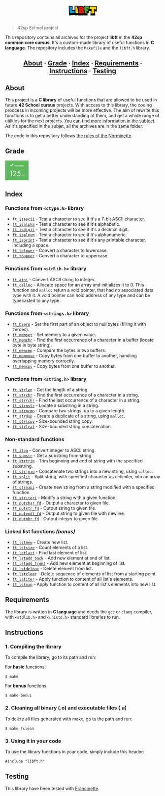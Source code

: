 <h1 align="center">
  <img alt="Libft" width="20%" height="20%" src="https://github.com/joaolive/joaolive/blob/7dda8746c7a991e2f6b18aefda7ee0d779403791/libft.png" />
</h1>

> 42sp School project

This repository contains all archives for the project __libft__ in the __42sp common core cursus__. It's a custom-made library of useful functions in __C language__. The repository includes the `Makefile` and the `libft.h` library.

<h2 align="center">
	<a href="#about">About</a>
	<span> · </span>
  <a href="#grade">Grade</a>
	<span> · </span>
	<a href="#index">Index</a>
	<span> · </span>
	<a href="#requirements">Requirements</a>
	<span> · </span>
	<a href="#instructions">Instructions</a>
	<span> · </span>
	<a href="#testing">Testing</a>
</h2>

## About

This project is a __C library__ of useful functions that are allowed to be used in future __42 School cursus__ projects. With access to this library, the coding proccess in incoming projects will be more effective. The aim of rewrite this functions is to get a better understanding of them, and get a whide range of utilities for the next projects. [You can find more information in the subject](https://github.com/joaolive/42sp-docs/blob/18eead47a67267cd40bc3dbc6e87900e9e4785a9/ft_printf/en.subject.pdf). As it's specified in the subjet, all the archives are in the same folder.

The code in this repository follows [the rules of the Norminette](https://github.com/joaolive/42sp-docs/blob/ec111635f13fa7040dd00e57c2fe1d2938c1d42b/norm/en.norm.pdf).

## Grade
<img alt="Libft" width="15%" height="15%" src="https://raw.githubusercontent.com/joaolive/joaolive/refs/heads/main/grademe.png" />

## Index
### Functions from `<ctype.h>` library
* [`ft_isascii`](https://github.com/fabioalmeida08/42-libft/blob/main/ft_isascii.c) - Test a character to see if it's a 7-bit ASCII character.
* [`ft_isalpha`](https://github.com/fabioalmeida08/42-libft/blob/main/ft_isalpha.c) - Test a character to see if it's alphabetic.
* [`ft_isdigit`](https://github.com/fabioalmeida08/42-libft/blob/main/ft_isdigit.c) - Test a character to see if it's a decimal digit.
* [`ft_isalnum`](https://github.com/fabioalmeida08/42-libft/blob/main/ft_isalnum.c) - Test a character to see if it's alphanumeric.
* [`ft_isprint`](https://github.com/fabioalmeida08/42-libft/blob/main/ft_isprint.c) - Test a character to see if it's any printable character, including a space.
* [`ft_tolower`](https://github.com/fabioalmeida08/42-libft/blob/main/ft_tolower.c) - Convert a character to lowercase.
* [`ft_toupper`](https://github.com/fabioalmeida08/42-libft/blob/main/ft_toupper.c) - Convert a character to uppercase.

### Functions from `<stdlib.h>` library
* [`ft_atoi`](https://github.com/fabioalmeida08/42-libft/blob/main/ft_atoi.c) - Convert ASCII string to integer.
* [`ft_calloc`](https://github.com/fabioalmeida08/42-libft/blob/main/ft_calloc.c) - Allocate space for an array and initializes it to 0. This function and `malloc` return a void pointer, that had no associated data type with it. A void pointer can hold address of any type and can be typecasted to any type.

### Functions from `<strings.h>` library
* [`ft_bzero`](https://github.com/fabioalmeida08/42-libft/blob/main/ft_bzero.c) - Set the first part of an object to null bytes (filling it with zeroes).
* [`ft_memset`](https://github.com/fabioalmeida08/42-libft/blob/main/ft_memset.c) - Set memory to a given value.
* [`ft_memchr`](https://github.com/fabioalmeida08/42-libft/blob/main/ft_memchr.c) - Find the first occurrence of a character in a buffer (locate byte in byte string).
* [`ft_memcmp`](https://github.com/fabioalmeida08/42-libft/blob/main/ft_memcmp.c) - Compare the bytes in two buffers.
* [`ft_memmove`](https://github.com/fabioalmeida08/42-libft/blob/main/ft_memmove.c) - Copy bytes from one buffer to another, handling overlapping memory correctly.
* [`ft_memcpy`](https://github.com/fabioalmeida08/42-libft/blob/main/ft_memcpy.c) - Copy bytes from one buffer to another.

### Functions from `<string.h>` library
* [`ft_strlen`](https://github.com/fabioalmeida08/42-libft/blob/main/ft_strlen.c) - Get the length of a string.
* [`ft_strchr`](https://github.com/fabioalmeida08/42-libft/blob/main/ft_strchr.c) - Find the first occurrence of a character in a string.
* [`ft_strrchr`](https://github.com/fabioalmeida08/42-libft/blob/main/ft_strrchr.c) - Find the last occurrence of a character in a string.
* [`ft_strnstr`](https://github.com/fabioalmeida08/42-libft/blob/main/ft_strnstr.c) - Locate a substring in a string.
* [`ft_strncmp`](https://github.com/fabioalmeida08/42-libft/blob/main/ft_strncmp.c) - Compare two strings, up to a given length.
* [`ft_strdup`](https://github.com/fabioalmeida08/42-libft/blob/main/ft_strdup.c) - Create a duplicate of a string, using `malloc`.
* [`ft_strlcpy`](https://github.com/fabioalmeida08/42-libft/blob/main/ft_strlcpy.c) - Size-bounded string copy.
* [`ft_strlcat`](https://github.com/fabioalmeida08/42-libft/blob/main/ft_strlcat.c) - Size-bounded string concatenation.

### Non-standard functions
* [`ft_itoa`](https://github.com/fabioalmeida08/42-libft/blob/main/ft_itoa.c) - Convert integer to ASCII string.
* [`ft_substr`](https://github.com/fabioalmeida08/42-libft/blob/main/ft_substr.c) - Get a substring from string.
* [`ft_strtrim`](https://github.com/fabioalmeida08/42-libft/blob/main/ft_strtrim.c) - Trim beginning and end of string with the specified substring.
* [`ft_strjoin`](https://github.com/fabioalmeida08/42-libft/blob/main/ft_strjoin.c) - Concatenate two strings into a new string, using `calloc`.
* [`ft_split`](https://github.com/fabioalmeida08/42-libft/blob/main/ft_split.c) - Split string, with specified character as delimiter, into an array of strings.
* [`ft_strmapi`](https://github.com/fabioalmeida08/42-libft/blob/main/ft_strmapi.c) - Create new string from a string modified with a specified function.
* [`ft_striteri`](https://github.com/fabioalmeida08/42-libft/blob/main/ft_striteri.c) - Modify a string with a given function.
* [`ft_putchar_fd`](https://github.com/fabioalmeida08/42-libft/blob/main/ft_putchar_fd.c) - Output a character to given file.
* [`ft_putstr_fd`](https://github.com/fabioalmeida08/42-libft/blob/main/ft_putstr_fd.c) - Output string to given file.
* [`ft_putendl_fd`](https://github.com/fabioalmeida08/42-libft/blob/main/ft_putendl_fd.c) - Output string to given file with newline.
* [`ft_putnbr_fd`](https://github.com/fabioalmeida08/42-libft/blob/main/ft_putnbr_fd.c) - Output integer to given file.

### Linked list functions *(bonus)*
* [`ft_lstnew`](https://github.com/fabioalmeida08/42-libft/blob/main/ft_lstnew_bonus.c) - Create new list.
* [`ft_lstsize`](https://github.com/fabioalmeida08/42-libft/blob/main/ft_lstsize_bonus.c) - Count elements of a list.
* [`ft_lstlast`](https://github.com/fabioalmeida08/42-libft/blob/main/ft_lstlast_bonus.c) - Find last element of list.
* [`ft_lstadd_back`](https://github.com/fabioalmeida08/42-libft/blob/main/ft_lstadd_back_bonus.c) - Add new element at end of list.
* [`ft_lstadd_front`](https://github.com/fabioalmeida08/42-libft/blob/main/ft_lstadd_front_bonus.c) - Add new element at beginning of list.
* [`ft_lstdelone`](https://github.com/fabioalmeida08/42-libft/blob/main/ft_lstdelone_bonus.c) - Delete element from list.
* [`ft_lstclear`](https://github.com/fabioalmeida08/42-libft/blob/main/ft_lstclear_bonus.c) - Delete sequence of elements of list from a starting point.
* [`ft_lstiter`](https://github.com/fabioalmeida08/42-libft/blob/main/ft_lstiter_bonus.c) - Apply function to content of all list's elements.
* [`ft_lstmap`](https://github.com/fabioalmeida08/42-libft/blob/main/ft_lstmap_bonus.c) - Apply function to content of all list's elements into new list.

## Requirements
The library is written in __C language__ and needs the `gcc` or `clang` compiler, with `<stdlib.h>` and `<unistd.h>` standard libraries to run.

## Instructions

### 1. Compiling the library

To compile the library, go to its path and run:

For __basic__ functions:
```
$ make
```

For __bonus__ functions:
```
$ make bonus
```

### 2. Cleaning all binary (.o) and executable files (.a)

To delete all files generated with make, go to the path and run:
```
$ make fclean
```

### 3. Using it in your code

To use the library functions in your code, simply include this header:
```
#include "libft.h"
```

## Testing
This library have been tested with [Francinette](https://github.com/xicodomingues/francinette).
